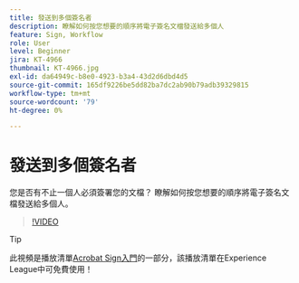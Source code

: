 ```yaml
---
title: 發送到多個簽名者
description: 瞭解如何按您想要的順序將電子簽名文檔發送給多個人
feature: Sign, Workflow
role: User
level: Beginner
jira: KT-4966
thumbnail: KT-4966.jpg
exl-id: da64949c-b8e0-4923-b3a4-43d2d6dbd4d5
source-git-commit: 165df9226be5dd82ba7dc2ab90b79adb39329815
workflow-type: tm+mt
source-wordcount: '79'
ht-degree: 0%

---
```


# 發送到多個簽名者

您是否有不止一個人必須簽署您的文檔？ 瞭解如何按您想要的順序將電子簽名文檔發送給多個人。

>[!VIDEO](https://video.tv.adobe.com/v/3425288?quality=12&learn=on&hidetitle=true&captions=chi_hant)

>[!TIP]
>
>此視頻是播放清單[Acrobat Sign入門](https://experienceleague.adobe.com/zh-hant/playlists/acrobat-sign-get-started-business-users)的一部分，該播放清單在Experience League中可免費使用！
